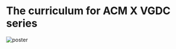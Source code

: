 # The curriculum for ACM X VGDC series
![poster](https://cdn.discordapp.com/attachments/746268983778607128/811382308325294090/unknown.png)
